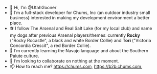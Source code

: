 - 👋 Hi, I’m @UtahGooner
- 👀 I’m a full-stack developer for Chums, Inc (an outdoor industry small business) interested in making my development environment a better place.
- ⚽ I follow The Arsenal and Real Salt Lake (for my local club) and name my dogs after previous Arsenal players/themes: currently __Rocky__ ("Rocky Rocastle", a black and white Border Collie) and __Tori__ ("Victoria Concordia Crescit", a red Border Collie).
- 🌱 I’m currently learning the Navajo language and about the Southern Paiute culture.
- 💞️ I’m looking to collaborate on nothing at the moment.
- 📫 How to reach me? https://chums.com, https://b2b.chums.com, 

<!---
UtahGooner/UtahGooner is a ✨ special ✨ repository because its `README.md` (this file) appears on your GitHub profile.
You can click the Preview link to take a look at your changes.
--->
